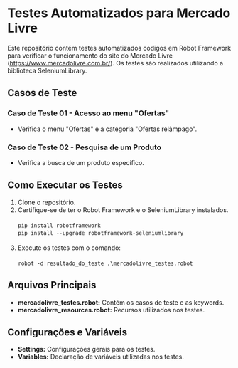 # Testes Automatizados para Mercado Livre

Este repositório contém testes automatizados codigos em Robot Framework para verificar o funcionamento do site do Mercado Livre (https://www.mercadolivre.com.br/). Os testes são realizados utilizando a biblioteca SeleniumLibrary.

## Casos de Teste

### Caso de Teste 01 - Acesso ao menu "Ofertas"

- Verifica o menu "Ofertas" e a categoria "Ofertas relâmpago".

### Caso de Teste 02 - Pesquisa de um Produto

- Verifica a busca de um produto específico.

## Como Executar os Testes

1. Clone o repositório.
2. Certifique-se de ter o Robot Framework e o SeleniumLibrary instalados.<br><br>
   `pip install robotframework`<br>
   `pip install --upgrade robotframework-seleniumlibrary`<br><br>
3. Execute os testes com o comando: <br><br>
   `robot -d resultado_do_teste .\mercadolivre_testes.robot`

## Arquivos Principais

- **mercadolivre_testes.robot:** Contém os casos de teste e as keywords.
- **mercadolivre_resources.robot:** Recursos utilizados nos testes.

## Configurações e Variáveis

- **Settings:** Configurações gerais para os testes.
- **Variables:** Declaração de variáveis utilizadas nos testes.


